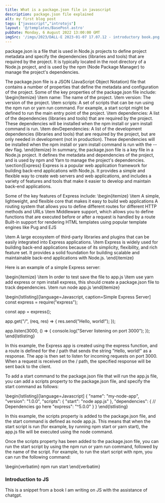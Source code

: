 ```yaml
---
title: What is a package.json file in javascript
description: package.json file explained
alt: my first blog post
tags: ["javascript","introtojs"]
layout: '@/templates/BasePost.astro'
pubDate: Monday, 6 August 2022 13:00:00 GMT
imgSrc: '/imgs/2023/DALL·E 2023-01-07 17.07.12 - introductory book.png'
---
```



package.json is a file that is used in Node.js projects to define project metadata and specify the dependencies (libraries and tools) that are required by the project. It is typically located in the root directory of a Node.js project, and is used by the npm (Node Package Manager) to manage the project's dependencies.

The package.json file is a JSON (JavaScript Object Notation) file that contains a number of properties that define the metadata and configuration of the project. Some of the key properties of the package.json file include:
\begin{itemize}
\item name: The name of the project.
\item version: The version of the project.
\item scripts: A set of scripts that can be run using the npm run or yarn run command. For example, a start script might be defined to run the main entry point of the project.
\item dependencies: A list of the dependencies (libraries and tools) that are required by the project. These dependencies will be installed when the npm install or yarn install command is run.
\item devDependencies: A list of the development dependencies (libraries and tools) that are required by the project, but are only needed in development (not in production). These dependencies will be installed when the npm install or yarn install command is run with the --dev flag.
\end{itemize}
In summary, the package.json file is a key file in a Node.js project. It defines the metadata and dependencies of the project, and is used by npm and Yarn to manage the project's dependencies.
\section{Express}
Express is a popular web application framework for building back-end applications with Node.js. It provides a simple and flexible way to create web servers and web applications, and includes a variety of features and tools that make it easier to develop and maintain back-end applications.

Some of the key features of Express include:
\begin{itemize}
\item A simple, lightweight, and flexible core that makes it easy to build web applications
A routing system that allows you to define different routes for different HTTP methods and URLs
\item Middleware support, which allows you to define functions that are executed before or after a request is handled by a route
Built-in support for rendering HTML templates using popular template engines like Pug and EJS

\item A large ecosystem of third-party libraries and plugins that can be easily integrated into Express applications.
\item Express is widely used for building back-end applications because of its simplicity, flexibility, and rich feature set. It provides a solid foundation for building scalable and maintainable back-end applications with Node.js.
\end{itemize}


Here is an example of a simple Express server:

\begin{itemize}
\item In order to test save the file to app.js 
\item use yarn add express or npm install express, this should create a package.json file to track dependencies.
\item run node app.js
\end{itemize}

\begin{lstlisting}[language=Javascript, caption=Simple Express Server]
const express = require("express");

const app = express();

app.get("/", (req, res) => {
  res.send("Hello, world!");
});

app.listen(3000, () => {
  console.log("Server listening on port 3000");
});
\end{lstlisting}

In this example, the Express app is created using the express function, and a route is defined for the / path that sends the string "Hello, world!" as a response. The app is then set to listen for incoming requests on port 3000. When a request is received on the / path, the specified response will be sent back to the client.

To add a start command to the package.json file that will run the app.js file, you can add a scripts property to the package.json file, and specify the start command as follows:

\begin{lstlisting}[language=Javascript]
{
  "name": "my-node-app",
  "version": "1.0.0",
  "scripts": {
    "start": "node app.js"
  },
  "dependencies": {
    // Dependencies go here
    "express": "^5.0.0"
  }
}
\end{lstlisting}

In this example, the scripts property is added to the package.json file, and the start command is defined as node app.js. This means that when the start script is run (for example, by running npm start or yarn start), the app.js file will be executed using the node command.

Once the scripts property has been added to the package.json file, you can run the start script by using the npm run or yarn run command, followed by the name of the script. For example, to run the start script with npm, you can run the following command:

\begin{verbatim}
npm run start
\end{verbatim}


### Introduction to JS

This is a snippet from a book I am writing on JS with the assistance of chatgpt.